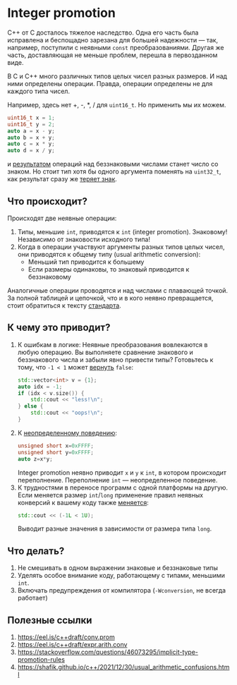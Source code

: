 # Integer promotion

C++ от C досталось тяжелое наследство. Одна его часть была исправлена и беспощадно зарезана для большей надежности — так, например, поступили с неявными `const` преобразованиями. Другая же часть, доставляющая не меньше проблем, перешла в первозданном виде.

В C и C++ много различных типов целых чисел разных размеров. И над ними определены операции. Правда, операции определены не для каждого типа чисел.

Например, здесь нет +, -, *, / для `uint16_t`. Но применить мы их можем.

```C++
uint16_t x = 1;
uint16_t y = 2;
auto a = x - y;
auto b = x + y;
auto c = x * y;
auto d = x / y;
```
и [результатом](https://godbolt.org/z/bdKjsor9T) операций над беззнаковыми числами станет число со знаком.
Но стоит тип хотя бы одного аргумента поменять на `uint32_t`, как результат сразу же [теряет знак](https://godbolt.org/z/aY1nhdr37).

## Что происходит?

Происходят две неявные операции:

1. Типы, меньшие `int`, приводятся к `int` (integer promotion). Знаковому! Независимо от знаковости исходного типа!
2. Когда в операции участвуют аргументы разных типов целых чисел, они приводятся к общему типу (usual arithmetic conversion):
    - Меньший тип приводится к большему
    - Если размеры одинаковы, то знаковый приводится к беззнаковому 

Аналогичные операции проводятся и над числами с плавающей точкой.
За полной таблицей и цепочкой, что и в кого неявно превращается, стоит обратиться к тексту [стандарта](https://eel.is/c++draft/conv.rank).

## К чему это приводит?

1. К ошибкам в логике:
    Неявные преобразования вовлекаются в любую операцию. Вы выполняете сравнение знакового и беззнакового числа и забыли явно привести типы? Готовьтесь к тому, что `-1 < 1` может [вернуть](https://godbolt.org/z/sqvrasjE4) `false`:
    ```C++
    std::vector<int> v = {1};
    auto idx = -1;
    if (idx < v.size()) {
        std::cout << "less!\n";
    } else {
        std::cout << "oops!\n";
    }
    ```
2. К [неопределенному поведению](https://godbolt.org/z/M3Kx3e3q6):
    ```C++
    unsigned short x=0xFFFF;
    unsigned short y=0xFFFF;
    auto z=x*y;
    ```
    Integer promotion неявно приводит `x` и `y` к `int`, в котором происходит переполнение. Переполнение `int` — неопределенное поведение.
3. К трудностями в переносе программ с одной платформы на другую. Если меняется размер `int`/`long` применение правил неявных конверсий к вашему коду также [меняется](https://godbolt.org/z/hs59o3zca):
    ```C++
    std::cout << (-1L < 1U);
    ```
    Выводит разные значения в зависимости от размера типа `long`.

## Что делать?

1. Не смешивать в одном выражении знаковые и беззнаковые типы
2. Уделять особое внимание коду, работающему с типами, меньшими `int`. 
3. Включать предупреждения от компилятора (`-Wconversion`, не всегда работает)


## Полезные ссылки
1. https://eel.is/c++draft/conv.prom
2. https://eel.is/c++draft/expr.arith.conv
3. https://stackoverflow.com/questions/46073295/implicit-type-promotion-rules
4. https://shafik.github.io/c++/2021/12/30/usual_arithmetic_confusions.html


 



